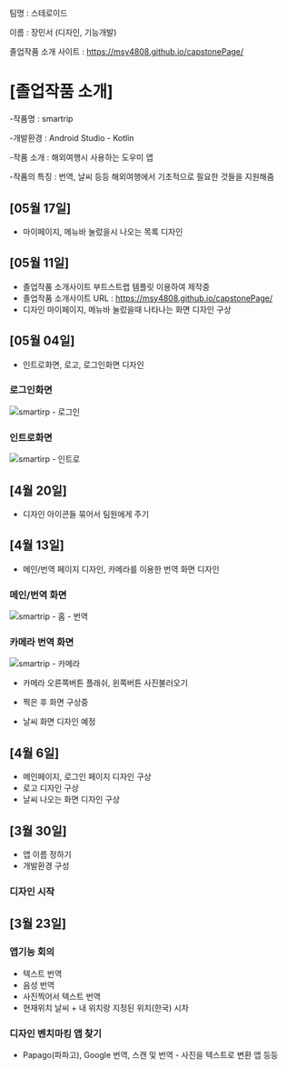# 

팀명 : 스테로이드

이름 : 장민서 (디자인, 기능개발)

졸업작품 소개 사이트 : https://msy4808.github.io/capstonePage/

# [졸업작품 소개]

-작품명 : smartrip

-개발환경 : Android Studio - Kotlin

-작품 소개 : 해외여행시 사용하는 도우미 앱

-작품의 특징 : 번역, 날씨 등등 해외여행에서 기초적으로 필요한 것들을 지원해줌
## [05월 17일]

- 마이페이지, 메뉴바 눌렀을시 나오는 목록 디자인

## [05월 11일]
- 졸업작품 소개사이트 부트스트랩 템플릿 이용하여 제작중
- 졸업작품 소개사이트 URL : https://msy4808.github.io/capstonePage/
- 디자인 마이페이지, 메뉴바 눌렀을때 나타나는 화면 디자인 구상
## [05월 04일]

- 인트로화면, 로고, 로그인화면 디자인


### 로그인화면
![smartirp - 로그인](https://user-images.githubusercontent.com/79886521/167269366-1e3c2855-48fe-49ab-993f-269283f8e8d1.png)

### 인트로화면
![smartirp - 인트로](https://user-images.githubusercontent.com/79886521/167269374-095b6ee3-df44-4152-a7b8-46b29e45d6ee.png)

## [4월 20일]

- 디자인 아이콘들 묶어서 팀원에게 주기

## [4월 13일]

- 메인/번역 페이지 디자인, 카메라를 이용한 번역 화면 디자인

### 메인/번역 화면
![smartrip - 홈 - 번역](https://user-images.githubusercontent.com/79886521/163122266-9800207f-65e8-4cee-a87c-bb276f4af0ff.png)


### 카메라 번역 화면
![smartrip - 카메라](https://user-images.githubusercontent.com/79886521/163122462-1b88cf50-ec5b-4bae-845f-e931aa23ac8f.png)
- 카메라 오른쪽버튼 플래쉬, 왼쪽버튼 사진불러오기
- 찍은 후 화면 구상중

- 날씨 화면 디자인 예정


## [4월 6일]

- 메인페이지, 로그인 페이지 디자인 구상
- 로고 디자인 구상
- 날씨 나오는 화면 디자인 구상

## [3월 30일]

- 앱 이름 정하기
- 개발환경 구성

### 디자인 시작


## [3월 23일]

### 앱기능 회의

- 텍스트 번역
- 음성 번역
- 사진찍어서 텍스트 번역
- 현재위치 날씨 + 내 위치랑 지정된 위치(한국) 시차

### 디자인 벤치마킹 앱 찾기
- Papago(파파고), Google 번역, 스캔 및 번역 - 사진을 텍스트로 변환 앱 등등
